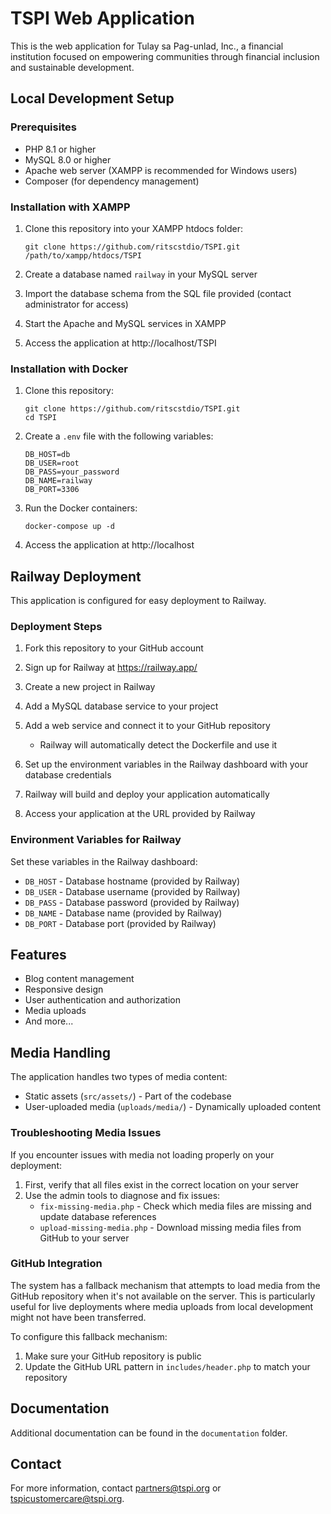 # TSPI Web Application

This is the web application for Tulay sa Pag-unlad, Inc., a financial institution focused on empowering communities through financial inclusion and sustainable development.

## Local Development Setup

### Prerequisites
- PHP 8.1 or higher
- MySQL 8.0 or higher
- Apache web server (XAMPP is recommended for Windows users)
- Composer (for dependency management)

### Installation with XAMPP
1. Clone this repository into your XAMPP htdocs folder:
   ```
   git clone https://github.com/ritscstdio/TSPI.git /path/to/xampp/htdocs/TSPI
   ```

2. Create a database named `railway` in your MySQL server

3. Import the database schema from the SQL file provided (contact administrator for access)

4. Start the Apache and MySQL services in XAMPP

5. Access the application at http://localhost/TSPI

### Installation with Docker
1. Clone this repository:
   ```
   git clone https://github.com/ritscstdio/TSPI.git
   cd TSPI
   ```

2. Create a `.env` file with the following variables:
   ```
   DB_HOST=db
   DB_USER=root
   DB_PASS=your_password
   DB_NAME=railway
   DB_PORT=3306
   ```

3. Run the Docker containers:
   ```
   docker-compose up -d
   ```

4. Access the application at http://localhost

## Railway Deployment

This application is configured for easy deployment to Railway.

### Deployment Steps
1. Fork this repository to your GitHub account

2. Sign up for Railway at https://railway.app/

3. Create a new project in Railway

4. Add a MySQL database service to your project

5. Add a web service and connect it to your GitHub repository
   - Railway will automatically detect the Dockerfile and use it

6. Set up the environment variables in the Railway dashboard with your database credentials

7. Railway will build and deploy your application automatically

8. Access your application at the URL provided by Railway

### Environment Variables for Railway
Set these variables in the Railway dashboard:
- `DB_HOST` - Database hostname (provided by Railway)
- `DB_USER` - Database username (provided by Railway)
- `DB_PASS` - Database password (provided by Railway)
- `DB_NAME` - Database name (provided by Railway)
- `DB_PORT` - Database port (provided by Railway)

## Features
- Blog content management
- Responsive design
- User authentication and authorization
- Media uploads
- And more...

## Media Handling

The application handles two types of media content:
- Static assets (`src/assets/`) - Part of the codebase
- User-uploaded media (`uploads/media/`) - Dynamically uploaded content

### Troubleshooting Media Issues

If you encounter issues with media not loading properly on your deployment:

1. First, verify that all files exist in the correct location on your server
2. Use the admin tools to diagnose and fix issues:
   - `fix-missing-media.php` - Check which media files are missing and update database references
   - `upload-missing-media.php` - Download missing media files from GitHub to your server

### GitHub Integration

The system has a fallback mechanism that attempts to load media from the GitHub repository when it's not available on the server. This is particularly useful for live deployments where media uploads from local development might not have been transferred.

To configure this fallback mechanism:
1. Make sure your GitHub repository is public
2. Update the GitHub URL pattern in `includes/header.php` to match your repository

## Documentation
Additional documentation can be found in the `documentation` folder.

## Contact
For more information, contact partners@tspi.org or tspicustomercare@tspi.org.
